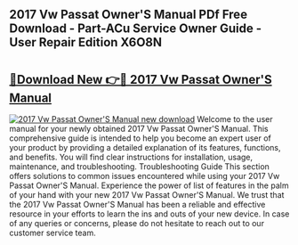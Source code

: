 ## 2017 Vw Passat Owner'S Manual PDf Free Download - Part-ACu Service Owner Guide - User Repair Edition X6O8N

# <h2><a href="http://cf26922.oget.top/?id=2017+Vw+Passat+Owner%27S+Manual">🔗Download New 👉🔴 2017 Vw Passat Owner'S Manual</a></h2>

[![2017 Vw Passat Owner'S Manual new download](https://i.imgur.com/5g1atiW.png)](http://cf26922.oget.top/?id=2017+Vw+Passat+Owner%27S+Manual)
Welcome to the user manual for your newly obtained 2017 Vw Passat Owner'S Manual. This comprehensive guide is intended to help you become an expert user of your product by providing a detailed explanation of its features, functions, and benefits. You will find clear instructions for installation, usage, maintenance, and troubleshooting. Troubleshooting Guide This section offers solutions to common issues encountered while using your 2017 Vw Passat Owner'S Manual. Experience the power of list of features in the palm of your hand with your new 2017 Vw Passat Owner'S Manual. We trust that the 2017 Vw Passat Owner'S Manual has been a reliable and effective resource in your efforts to learn the ins and outs of your new device. In case of any queries or concerns, please do not hesitate to reach out to our customer service team.
